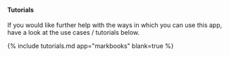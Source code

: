 #### Tutorials

If you would like further help with the ways in which you can use this app, have a look at the use cases / tutorials below.

{% include tutorials.md app="markbooks" blank=true %}